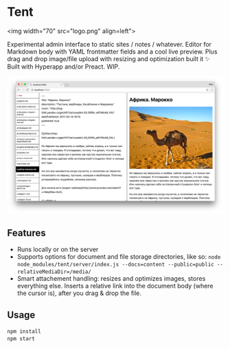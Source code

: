 # Tent

<img width="70" src="logo.png" align=left">

Experimental admin interface to static sites / notes / whatever. Editor for Markdown body with YAML frontmatter fields and a cool live preview. Plus drag and drop image/file upload with resizing and optimization built it :sparkles: Built with Hyperapp and/or Preact. WIP.

![tent admin interface: YAML frontmatter and body](screenshot-2.jpg)

## Features

* Runs locally or on the server
* Supports options for document and file storage directories, like so: `node node_modules/tent/server/index.js --docs=content --public=public --relativeMediaDir=/media/`
* Smart attachement handling: resizes and optimizes images, stores everything else. Inserts a relative link into the document body (where the cursor is), after you drag & drop the file.

## Usage

```sh
npm install
npm start
```
